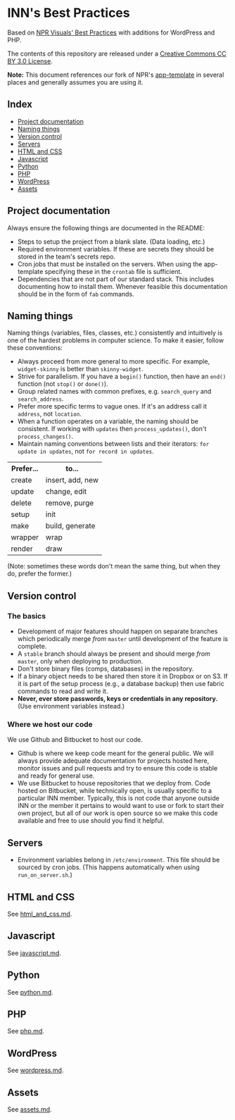 # INN's Best Practices

Based on [NPR Visuals' Best Practices](https://github.com/nprapps/bestpractices) with additions for WordPress and PHP.

The contents of this repository are released under a [Creative Commons CC BY 3.0 License](http://creativecommons.org/licenses/by/3.0/deed.en_US).

**Note:** This document references our fork of NPR's [app-template](http://github.com/INN/app-template) in several places and generally assumes you are using it.


## Index

* [Project documentation](#project-documentation)
* [Naming things](#naming-things)
* [Version control](#version-control)
* [Servers](#servers)
* [HTML and CSS](#html-and-css)
* [Javascript](#javascript)
* [Python](#python)
* [PHP](#php)
* [WordPress](#wordpress)
* [Assets](#assets)


## Project documentation

Always ensure the following things are documented in the README:

* Steps to setup the project from a blank slate. (Data loading, etc.)
* Required environment variables. If these are secrets they should be stored in the team's secrets repo.
* Cron jobs that must be installed on the servers. When using the app-template specifying these in the `crontab` file is sufficient.
* Dependencies that are not part of our standard stack. This includes documenting how to install them. Whenever feasible this documentation should be in the form of `fab` commands.


## Naming things

Naming things (variables, files, classes, etc.) consistently and intuitively is one of the hardest problems in computer science. To make it easier, follow these conventions:

* Always proceed from more general to more specific. For example, ``widget-skinny`` is better than ``skinny-widget``.
* Strive for parallelism. If you have a `begin()` function, then have an `end()` function (not `stop()` or `done()`).
* Group related names with common prefixes, e.g. `search_query` and `search_address`.
* Prefer more specific terms to vague ones. If it's an address call it `address`, not `location`.
* When a function operates on a variable, the naming should be consistent. If working with `updates` then `process_updates()`, don't `process_changes()`. 
* Maintain naming conventions between lists and their iterators: `for update in updates`, not `for record in updates`.

<table>
  <tr><th>Prefer...</th><th>to...</th></tr>
  <tr><td>create</td><td>insert, add, new</td></tr>
  <tr><td>update</td><td>change, edit</td></tr>
  <tr><td>delete</td><td>remove, purge</td></tr>
  <tr><td>setup</td><td>init</td></tr>
  <tr><td>make</td><td>build, generate</td></tr>
  <tr><td>wrapper</td><td>wrap</td></tr>
  <tr><td>render</td><td>draw</td></tr>
</table>

(Note: sometimes these words don't mean the same thing, but when they do, prefer the former.)


## Version control

### The basics

* Development of major features should happen on separate branches which periodically merge *from* ``master`` until development of the feature is complete.
* A ``stable`` branch should always be present and should merge *from* ``master``, only when deploying to production.
* Don't store binary files (comps, databases) in the repository.
* If a binary object needs to be shared then store it in Dropbox or on S3. If it is part of the setup process (e.g., a database backup) then use fabric commands to read and write it.
* **Never, ever store passwords, keys or credentials in any repository.** (Use environment variables instead.)

### Where we host our code

We use Github and Bitbucket to host our code. 

-  Github is where we keep code meant for the general public. We will always provide adequate documentation for projects hosted here, monitor issues and pull requests and try to ensure this code is stable and ready for general use.
-  We use Bitbucket to house repositories that we deploy from. Code hosted on Bitbucket, while technically open, is usually specific to a particular INN member. Typically, this is not code that anyone outside INN or the member it pertains to would want to use or fork to start their own project, but all of our work is open source so we make this code available and free to use should you find it helpful.

## Servers

* Environment variables belong in `/etc/environment`. This file should be sourced by cron jobs. (This happens automatically when using `run_on_server.sh`.)


## HTML and CSS

See [html_and_css.md](https://github.com/INN/docs/blob/master/style-guides/code/html_and_css.md).


## Javascript

See [javascript.md](https://github.com/INN/docs/blob/master/style-guides/code/javascript.md).


## Python

See [python.md](https://github.com/INN/docs/blob/master/style-guides/code/python.md).


## PHP

See [php.md](https://github.com/INN/docs/blob/master/style-guides/code/php.md).


## WordPress

See [wordpress.md](https://github.com/INN/docs/blob/master/style-guides/code/wordpress.md).


## Assets

See [assets.md](https://github.com/INN/docs/blob/master/style-guides/code/assets.md).
